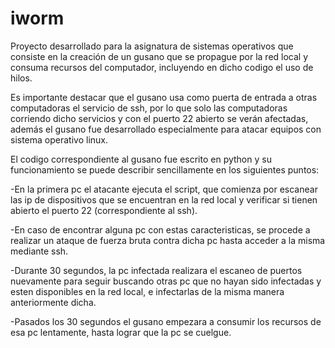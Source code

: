 # iworm

Proyecto desarrollado para la asignatura de sistemas operativos que consiste en la creación
de un gusano que se propague por la red local y consuma recursos del computador,
incluyendo en dicho codigo el uso de hilos.

Es importante destacar que el gusano usa como puerta de entrada a otras computadoras el servicio
de ssh, por lo que solo las computadoras corriendo dicho servicios y con el puerto 22 abierto se verán afectadas, además el gusano fue desarrollado especialmente para atacar equipos con sistema operativo linux.

El codigo correspondiente al gusano fue escrito en python y su funcionamiento se puede describir
sencillamente en los siguientes puntos:

-En la primera pc el atacante ejecuta el script, que comienza por escanear las ip de dispositivos
que se encuentran en la red local y verificar si tienen abierto el puerto 22 (correspondiente
al ssh).

-En caso de encontrar alguna pc con estas caracteristicas, se procede a realizar un ataque de fuerza bruta contra dicha pc hasta acceder a la misma mediante ssh.

-Durante 30 segundos, la pc infectada realizara el escaneo de puertos nuevamente para seguir buscando otras pc que no hayan sido infectadas y esten disponibles en la red local, e infectarlas de la misma manera anteriormente dicha.
 
-Pasados los 30 segundos el gusano empezara a consumir los recursos de esa pc lentamente, hasta lograr que la pc se cuelgue.

